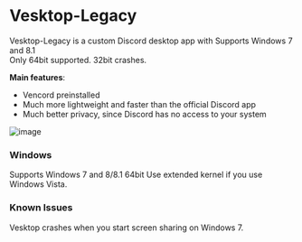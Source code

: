 # Vesktop-Legacy

Vesktop-Legacy is a custom Discord desktop app with Supports Windows 7 and 8.1 <br>
Only 64bit supported. 32bit crashes.


**Main features**:
- Vencord preinstalled
- Much more lightweight and faster than the official Discord app
- Much better privacy, since Discord has no access to your system

![image](https://github.com/TK50P/Vesktop-legacy/assets/127497974/6bdae047-008d-4a94-ba5b-352110974872)

### Windows

Supports Windows 7 and 8/8.1 64bit
Use extended kernel if you use Windows Vista.

### Known Issues
Vesktop crashes when you start screen sharing on Windows 7.

